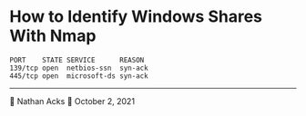 # How to Identify Windows Shares With Nmap

```Typical NMAP portscan output for SMB
PORT    STATE SERVICE      REASON
139/tcp open  netbios-ssn  syn-ack
445/tcp open  microsoft-ds syn-ack
```

- - - -

👤 Nathan Acks
📅 October 2, 2021
